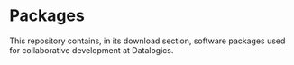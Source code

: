 # Packages

This repository contains, in its download section, software packages used for collaborative development at Datalogics.
